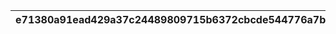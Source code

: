 |e71380a91ead429a37c24489809715b6372cbcde544776a7bc93fc2db1c5d1b5|52853fed48d6e333c8ec7059889b7d490759e588d8a8e1410cacb668df75d89c|fb0a5c12cff17589a838123a07148455c211c0d0782910c5bab04cb35bf84e5b|06e964ea8c61b8793f686a4ae0ec352c7669fa3541de67d94138c6dbe783c2a8|5806d99b29e0cecf4694920dcf0c80b55008060394316f1e5609c217af595ce9|9a3b8e28d3428423bd4f50e098f2180f2fb266df35cff2e41b8dcd625c36030f|597cd208dde72ff98ddc845271d0e066d5e9a50cdc7bb25df76d62c02ac57b9e|b9a1954868ac7838982ef140e3213bf4775338ad81839bd1efc05430383c54c1|a47b6d5838a0b83ab27d29c13642100cdc995da6abdbe953b8fe0baa556c72d7|feda5055cce1325bbf9fdb0a0cb2fd5e8ede72767057b8290ec56e9f8d6fb302|03ec5e7e87589806e0fce3c94d770435f440e544e72ecc9bab9fec2bde8a2208|7aa8c74fb000901b103170d986c9a1fbd5aca3c517414dd44ea63b2fa6583827|0be22700c786f4cdff1d303060628c18326be53ed2c961765c94e4c22d6d0278|ed107b13a6188bdd9227e039d9611d3d3e8fe516671cb9196e0ae9c3aff40052|f6c8d1c4f119847e216a383c2946490da153d4ea1b9efc1740e3b99c0d4b5df5|c5bc6975f3b379ccc36117bf805310eb40b26ed4faaad0916356b0dfe166fb10|1497389586f6cbfd27e19c3b2bb9c8b53f7580d3a74614b0d50867776ea7bea7|6d4c22c93ab09c8fe28507fbbd42d055cd91918d85ff419cb2a024955380141c|d828609436498626488c0c521c628113829b7da70de388ada3f6a45dc5188d0b|b70f3eac33da2f026ffc70ced771c8f65f1bc9de154c9c9e9048a189363a38b2|f2fb0377db6b251050d6dee601a3213197770feddd2fff649216ae3d5bf45259|
| --- | --- | --- | --- | --- | --- | --- | --- | --- | --- | --- | --- | --- | --- | --- | --- | --- | --- | --- | --- | --- |